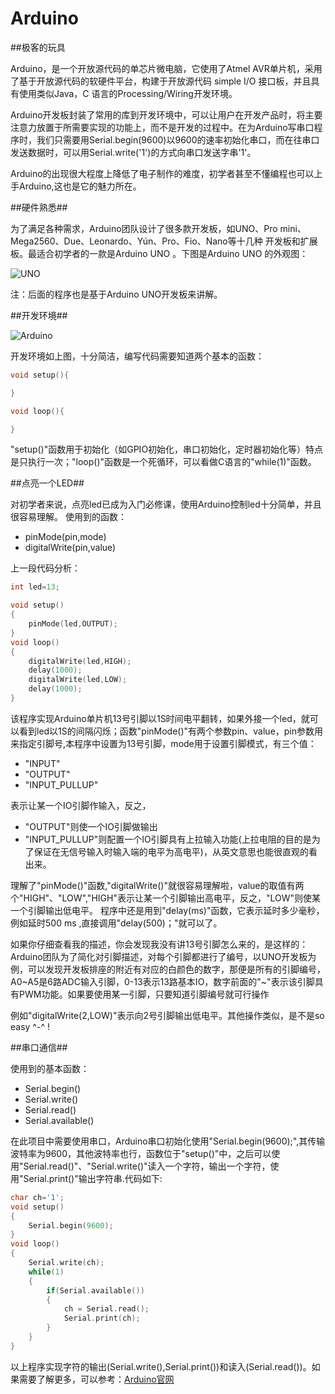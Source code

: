# Arduino

##极客的玩具

Arduino，是一个开放源代码的单芯片微电脑，它使用了Atmel AVR单片机，采用了基于开放源代码的软硬件平台，构建于开放源代码 simple I/O 接口板，并且具有使用类似Java，C 语言的Processing/Wiring开发环境。

Arduino开发板封装了常用的库到开发环境中，可以让用户在开发产品时，将主要注意力放置于所需要实现的功能上，而不是开发的过程中。在为Arduino写串口程序时，我们只需要用Serial.begin(9600)以9600的速率初始化串口，而在往串口发送数据时，可以用Serial.write('1')的方式向串口发送字串'1'。

Arduino的出现很大程度上降低了电子制作的难度，初学者甚至不懂编程也可以上手Arduino,这也是它的魅力所在。

##硬件熟悉##

为了满足各种需求，Arduino团队设计了很多款开发板，如UNO、Pro mini、Mega2560、Due、Leonardo、Yún、Pro、Fio、Nano等十几种 开发板和扩展板。最适合初学者的一款是Arduino UNO 。下图是Arduino UNO 的外观图：

![UNO](http://designiot.phodal.com/images/uno.png)

注：后面的程序也是基于Arduino UNO开发板来讲解。

##开发环境##

![Arduino](http://designiot.phodal.com/images/arduino.png)

开发环境如上图，十分简洁，编写代码需要知道两个基本的函数：

```cpp
void setup(){

}

void loop(){

}
```
    
"setup()"函数用于初始化（如GPIO初始化，串口初始化，定时器初始化等）特点是只执行一次；"loop()"函数是一个死循环，可以看做C语言的"while(1)"函数。

##点亮一个LED##

对初学者来说，点亮led已成为入门必修课，使用Arduino控制led十分简单，并且很容易理解。
使用到的函数：

*  pinMode(pin,mode)
*  digitalWrite(pin,value)

上一段代码分析：

```cpp
int led=13; 

void setup()
{
    pinMode(led,OUTPUT);
}
void loop()
{
    digitalWrite(led,HIGH);
    delay(1000);
    digitalWrite(led,LOW);
    delay(1000);
}
```

该程序实现Arduino单片机13号引脚以1S时间电平翻转，如果外接一个led，就可以看到led以1S的间隔闪烁；函数"pinMode()"有两个参数pin、value，pin参数用来指定引脚号,本程序中设置为13号引脚，mode用于设置引脚模式，有三个值：

 - "INPUT"
 - "OUTPUT"
  - "INPUT_PULLUP"

  表示让某一个IO引脚作输入，反之，

   - "OUTPUT"则使一个IO引脚做输出
   - "INPUT_PULLUP"则配置一个IO引脚具有上拉输入功能(上拉电阻的目的是为了保证在无信号输入时输入端的电平为高电平)，从英文意思也能很直观的看出来。

理解了"pinMode()"函数,"digitalWrite()"就很容易理解啦，value的取值有两个"HIGH"、"LOW","HIGH"表示让某一个引脚输出高电平，反之，"LOW"则使某一个引脚输出低电平。
程序中还是用到"delay(ms)"函数，它表示延时多少毫秒，例如延时500 ms ,直接调用"delay(500)；"就可以了。

如果你仔细查看我的描述，你会发现我没有讲13号引脚怎么来的，是这样的：Arduino团队为了简化对引脚描述，对每个引脚都进行了编号，以UNO开发板为例，可以发现开发板排座的附近有对应的白颜色的数字，那便是所有的引脚编号，A0~A5是6路ADC输入引脚，0-13表示13路基本IO，数字前面的"~"表示该引脚具有PWM功能。如果要使用某一引脚，只要知道引脚编号就可行操作

例如"digitalWrite(2,LOW)"表示向2号引脚输出低电平。其他操作类似，是不是so easy ^-^ !

##串口通信##

使用到的基本函数：
+ Serial.begin()
+ Serial.write()
+ Serial.read()
+ Serial.available()

在此项目中需要使用串口，Arduino串口初始化使用"Serial.begin(9600);",其传输波特率为9600，其他波特率也行，函数位于"setup()"中，之后可以使用"Serial.read()"、"Serial.write()"读入一个字符，输出一个字符，使用"Serial.print()"输出字符串.代码如下:

```cpp
char ch='1';
void setup()
{
    Serial.begin(9600);
}
void loop()
{
    Serial.write(ch);
    while(1)
    {
        if(Serial.available())    
        {
            ch = Serial.read();
            Serial.print(ch);
        }
    }
}
```

以上程序实现字符的输出(Serial.write(),Serial.print())和读入(Serial.read())。如果需要了解更多，可以参考：[Arduino官网](www.arduino.cc)


